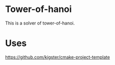 # Tower-of-hanoi
This is a solver of tower-of-hanoi.

# Uses
https://github.com/kigster/cmake-project-template
